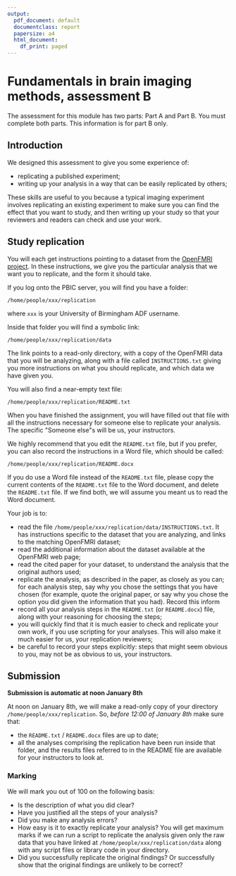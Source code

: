```yaml
---
output:
  pdf_document: default
  documentclass: report
  papersize: a4
  html_document:
    df_print: paged
---
```


# Fundamentals in brain imaging methods, assessment B

The assessment for this module has two parts: Part A and Part B. You must
complete both parts. This information is for part B only.

## Introduction

We designed this assessment to give you some experience of:

* replicating a published experiment;
* writing up your analysis in a way that can be easily replicated by others;

These skills are useful to you because a typical imaging experiment involves
replicating an existing experiment to make sure you can find the effect that
you want to study, and then writing up your study so that your reviewers and
readers can check and use your work.

## Study replication

You will each get instructions pointing to a dataset from the [OpenFMRI
project](https://www.openfmri.org).  In these instructions, we give you the
particular analysis that we want you to replicate, and the form it should take.

If you log onto the PBIC server, you will find you have a folder:

```
/home/people/xxx/replication
```

where `xxx` is your University of Birmingham ADF username.

Inside that folder you will find a symbolic link:

```
/home/people/xxx/replication/data
```

The link points to a read-only directory, with a copy of the OpenFMRI data
that you will be analyzing, along with a file called `INSTRUCTIONS.txt` giving
you more instructions on what you should replicate, and which data we have
given you.

You will also find a near-empty text file:

```
/home/people/xxx/replication/README.txt
```

When you have finished the assignment, you will have filled out that file with
all the instructions necessary for someone else to replicate your analysis.
The specific "Someone else"s will be us, your instructors.

We highly recommend that you edit the `README.txt` file, but if you prefer,
you can also record the instructions in a Word file, which should be called:

```
/home/people/xxx/replication/README.docx
```

If you do use a Word file instead of the `README.txt` file, please copy the
current contents of the `README.txt` file to the Word document, and delete the
`README.txt` file.  If we find both, we will assume you meant us to read the
Word document.

Your job is to:

* read the file `/home/people/xxx/replication/data/INSTRUCTIONS.txt`.  It has
  instructions specific to the dataset that you are analyzing, and links to
  the matching OpenFMRI dataset;
* read the additional information about the dataset available at the OpenFMRI
  web page;
* read the cited paper for your dataset, to understand the analysis that the
  original authors used;
* replicate the analysis, as described in the paper, as closely as you can;
  for each analysis step, say why you chose the settings that you have chosen
  (for example, quote the original paper, or say why you chose the option you
  did given the information that you had).  Record this inform
* record all your analysis steps in the `README.txt` (or `README.docx`) file,
  along with your reasoning for choosing the steps;
* you will quickly find that it is much easier to check and replicate your own
  work, if you use scripting for your analyses.  This will also make it much
  easier for us, your replication reviewers;
* be careful to record your steps explicitly: steps that might seem obvious to
  you, may not be as obvious to us, your instructors.

## Submission

**Submission is automatic at noon January 8th**

At noon on January 8th, we will make a read-only copy of your directory
`/home/people/xxx/replication`. So, *before 12:00 of January 8th* make sure
that:

* the `README.txt` / `README.docx` files are up to date;
* all the analyses comprising the replication have been run inside that
  folder, and the results files referred to in the README file are available
  for your instructors to look at.

### Marking

We will mark you out of 100 on the following basis:

* Is the description of what you did clear?
* Have you justified all the steps of your analysis?
* Did you make any analysis errors?
* How easy is it to exactly replicate your analysis? You will get maximum
  marks if we can run a script to replicate the analysis given only the raw
  data that you have linked at `/home/people/xxx/replication/data` along
  with any script files or library code in your directory.
* Did you successfully replicate the original findings?  Or successfully show
  that the original findings are unlikely to be correct?
